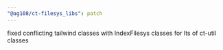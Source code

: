 ```yaml
---
"@ag108/ct-filesys_libs": patch
---
```


fixed conflicting tailwind classes with IndexFilesys classes for lts of ct-util classes
